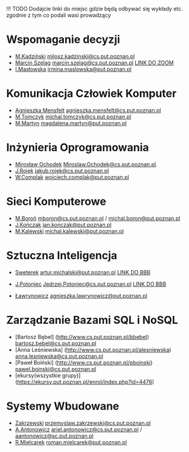 !!! TODO
    Dodajcie linki do miejsc gdzie będą odbywać się wykłady etc. zgodnie z tym co podali wasi prowadzący

# Wspomaganie decyzji
- [M.Kadziński](http://www.cs.put.poznan.pl/mkadzinski/wd/) milosz.kadzinski@cs.put.poznan.pl
- [Marcin Szeląg](http://www.cs.put.poznan.pl/mszelag/Teaching/teaching.html) marcin.szelag@cs.put.poznan.pl 
    [LINK DO ZOOM](https://us02web.zoom.us/j/6058330707?pwd=RUxNcUN6Y3g3eUxydnBNK2d6VE5HZz09&fbclid=IwAR0M7Kux1lQD9cr-aCd6B-97gQjszb7WhxaAMeYyNgBfZR8XC-SrpCra7Xo#success)
- [I.Masłowska](http://www.cs.put.poznan.pl/imaslowska/wd/) irmina.maslowska@put.poznan.pl

# Komunikacja Człowiek Komputer
- [Agnieszka Mensfelt](https://www.cs.put.poznan.pl/amensfelt/komunikacja-czlowiek-komputer/) agnieszka.mensfelt@cs.put.poznan.pl
- [M.Tomczyk](http://www.cs.put.poznan.pl/mtomczyk/index.php/kck-zasady-oceniania/) michal.tomczyk@cs.put.poznan.pl
- [M.Martyn]() magdalena.martyn@put.poznan.pl 

# Inżynieria Oprogramowania
- [Mirosław Ochodek]() Miroslaw.Ochodek@cs.put.poznan.pl.
- [J.Rojek](http://www.cs.put.poznan.pl/jrojek/io1.html) jakub.rojek@cs.put.poznan.pl
- [W.Complak]() wojciech.complak@put.poznan.pl

# Sieci Komputerowe
- [M.Boroń](http://www.cs.put.poznan.pl/mboron/sk2.html) mboron@cs.put.poznan.pl / michal.boron@put.poznan.pl 
- [J.Kończak](http://www.cs.put.poznan.pl/jkonczak/sk2)  jan.konczak@put.poznan.pl
- [M.Kalewski](http://www.cs.put.poznan.pl/mkalewski/documents/sk.php)  michal.kalewski@put.poznan.pl 

# Sztuczna Inteligencja
- [Sweterek](http://www.cs.put.poznan.pl/amichalski/si.dzienne/index.html) artur.michalski@put.poznan.pl
    [LINK DO BBB](https://moodle.put.poznan.pl/mod/bigbluebuttonbn/view.php?id=120740)

- [J.Potoniec](http://www.cs.put.poznan.pl/jpotoniec/?page_id=12)  Jedrzej.Potoniec@cs.put.poznan.pl
    [LINK DO BBB](https://moodle.put.poznan.pl/mod/bigbluebuttonbn/view.php?id=120738)
- [Ławrynowicz](http://www.cs.put.poznan.pl/si/) agnieszka.lawrynowicz@put.poznan.pl

# Zarządzanie Bazami SQL i NoSQL
- [Bartosz Bębel] (http://www.cs.put.poznan.pl/bbebel) bartosz.bebel@cs.put.poznan.pl
- [Anna Leśniewska] (http://www.cs.put.poznan.pl/alesniewska) anna.lesniewska@cs.put.poznan.pl
- [Paweł Boiński] (http://www.cs.put.poznan.pl/pboinski) pawel.boinski@cs.put.poznan.pl
- [ekursy(wszystkie grupy)] (https://ekursy.put.poznan.pl/enrol/index.php?id=4476)

# Systemy Wbudowane
- [Zakrzewski](http://www.cs.put.poznan.pl/pzakrzewski/sw.html) przemyslaw.zakrzewski@cs.put.poznan.pl
- [A.Antonowicz](http://www.cs.put.poznan.pl/aantonowicz/sw.html) ariel.antonowicz@cs.put.poznan.pl / aantonowicz@sc.put.poznan.pl 
- [R.Mielcarek]() roman.mielcarek@put.poznan.pl 
